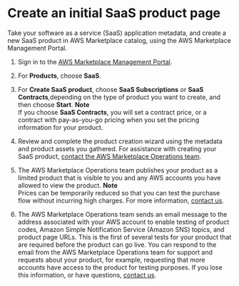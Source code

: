 # Create an initial SaaS product page<a name="saas-create-product-page"></a>

Take your software as a service \(SaaS\) application metadata, and create a new SaaS product in AWS Marketplace catalog, using the AWS Marketplace Management Portal\.

1. Sign in to the [AWS Marketplace Management Portal](http://aws.amazon.com/marketplace/management/)\.

1. For **Products**, choose **SaaS**\.

1. For **Create SaaS product**, choose **SaaS Subscriptions** or **SaaS Contracts**,depending on the type of product you want to create, and then choose **Start**\.
**Note**  
If you choose **SaaS Contracts**, you will set a contract price, or a contract with pay\-as\-you\-go pricing when you set the pricing information for your product\.

1. Review and complete the product creation wizard using the metadata and product assets you gathered\. For assistance with creating your SaaS product, [contact the AWS Marketplace Operations team](https://aws.amazon.com/marketplace/management/contact-us/)\.

1. The AWS Marketplace Operations team publishes your product as a limited product that is visible to you and any AWS accounts you have allowed to view the product\. 
**Note**  
Prices can be temporarily reduced so that you can test the purchase flow without incurring high charges\. For more information, [contact us](https://aws.amazon.com/marketplace/management/contact-us/)\.

1. The AWS Marketplace Operations team sends an email message to the address associated with your AWS account to enable testing of product codes, Amazon Simple Notification Service \(Amazon SNS\) topics, and product page URLs\. This is the first of several tests for your product that are required before the product can go live\. You can respond to the email from the AWS Marketplace Operations team for support and requests about your product, for example, requesting that more accounts have access to the product for testing purposes\. If you lose this information, or have questions, [contact us](https://aws.amazon.com/marketplace/management/contact-us/)\.